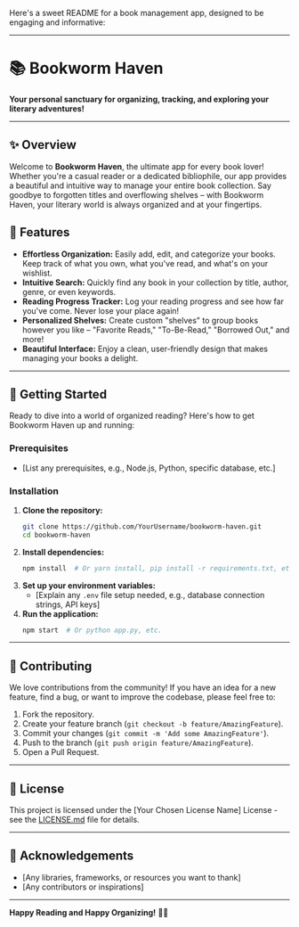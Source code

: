 Here's a sweet README for a book management app, designed to be engaging and informative:

-----

# 📚 Bookworm Haven

**Your personal sanctuary for organizing, tracking, and exploring your literary adventures\!**

-----

## ✨ Overview

Welcome to **Bookworm Haven**, the ultimate app for every book lover\! Whether you're a casual reader or a dedicated bibliophile, our app provides a beautiful and intuitive way to manage your entire book collection. Say goodbye to forgotten titles and overflowing shelves – with Bookworm Haven, your literary world is always organized and at your fingertips.

## 🌟 Features

  * **Effortless Organization:** Easily add, edit, and categorize your books. Keep track of what you own, what you've read, and what's on your wishlist.
  * **Intuitive Search:** Quickly find any book in your collection by title, author, genre, or even keywords.
  * **Reading Progress Tracker:** Log your reading progress and see how far you've come. Never lose your place again\!
  * **Personalized Shelves:** Create custom "shelves" to group books however you like – "Favorite Reads," "To-Be-Read," "Borrowed Out," and more\!
  * **Beautiful Interface:** Enjoy a clean, user-friendly design that makes managing your books a delight.

-----

## 🚀 Getting Started

Ready to dive into a world of organized reading? Here's how to get Bookworm Haven up and running:

### Prerequisites

  * [List any prerequisites, e.g., Node.js, Python, specific database, etc.]

### Installation

1.  **Clone the repository:**
    ```bash
    git clone https://github.com/YourUsername/bookworm-haven.git
    cd bookworm-haven
    ```
2.  **Install dependencies:**
    ```bash
    npm install  # Or yarn install, pip install -r requirements.txt, etc.
    ```
3.  **Set up your environment variables:**
      * [Explain any `.env` file setup needed, e.g., database connection strings, API keys]
4.  **Run the application:**
    ```bash
    npm start  # Or python app.py, etc.
    ```

-----

## 🤝 Contributing

We love contributions from the community\! If you have an idea for a new feature, find a bug, or want to improve the codebase, please feel free to:

1.  Fork the repository.
2.  Create your feature branch (`git checkout -b feature/AmazingFeature`).
3.  Commit your changes (`git commit -m 'Add some AmazingFeature'`).
4.  Push to the branch (`git push origin feature/AmazingFeature`).
5.  Open a Pull Request.

-----

## 📄 License

This project is licensed under the [Your Chosen License Name] License - see the [LICENSE.md](LICENSE.md) file for details.

-----

## 🙏 Acknowledgements

  * [Any libraries, frameworks, or resources you want to thank]
  * [Any contributors or inspirations]

-----

**Happy Reading and Happy Organizing\!** 📖✨